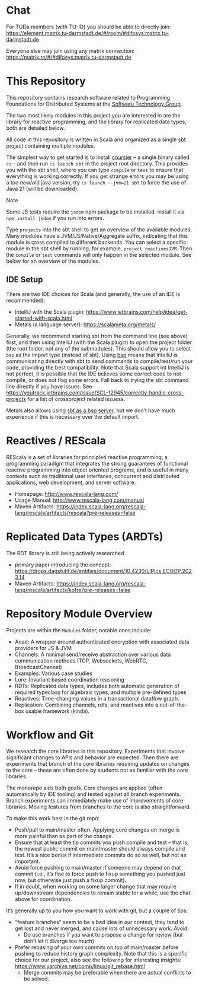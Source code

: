 # Chat

For TUDa members (with TU-ID) you should be able to directly join:
https://element.matrix.tu-darmstadt.de/#/room/#difosys:matrix.tu-darmstadt.de

Everyone else may join using any matrix connection:
https://matrix.to/#/#difosys:matrix.tu-darmstadt.de

# This Repository

This repository contains research software related to Programming Foundations for Distributed Systems at the [Software Technology Group](http://www.stg.tu-darmstadt.de/).

The two most likely modules in this project you are interested in are the library for reactive programming, and the library for replicated data types, both are detailed below.

All code in this repository is written in Scala and organized as a single [sbt](https://www.scala-sbt.org/) project containing multiple modules.

The simplest way to get started is to install [coursier](https://get-coursier.io/docs/cli-installation) – a single binary called `cs` – and then run `cs launch sbt` in the project root directory. This provides you with the sbt shell, where you can type `compile` or `test` to ensure that everything is working correctly. If you get strange errors you may be using a too new/old java version, try `cs launch --jvm=21 sbt` to force the use of Java 21 (will be downloaded).

> [!NOTE]
> Some JS tests require the `jsdom` npm package to be installed. Install it via `npm install jsdom` if you run into errors.

Type `projects` into the sbt shell to get an overview of the available modules. Many modules have a JVM/JS/Native/Aggregate suffix, indicating that this module is cross compiled to different backends. You can select a specific module in the sbt shell by running, for example, `project reactivesJVM`. Then the `compile` or `test` commands will only happen in the selected module. See below for an overview of the modules.

## IDE Setup

There are two IDE choices for Scala (and generally, the use of an IDE is recommended):

* IntelliJ with the Scala plugin: https://www.jetbrains.com/help/idea/get-started-with-scala.html
* Metals (a language server): https://scalameta.org/metals/

Generally, we recommend starting sbt from the command line (see above) first, and then using IntelliJ (with the Scala plugin) to open the project folder (the root folder, not any of the submodules). This should allow you to select `bsp` as the import type (instead of sbt). Using [bsp](https://www.scala-lang.org/blog/2020/10/27/bsp-in-sbt.html) means that IntelliJ is communicating directly with sbt to send commands to compile/test/run your code, providing the best compatibility.
Note that Scala support int IntelliJ is not perfect, it is possible that the IDE believes some correct code to not compile, or does not flag some errors. Fall back to trying the sbt command line directly if you have issues.
See https://youtrack.jetbrains.com/issue/SCL-12945/correctly-handle-cross-projects for a list of crossproject related issuess.

Metals also allows using [sbt as a bsp server](https://scalameta.org/metals/docs/build-tools/sbt/#sbt-build-server), but we don’t have much experience if this is necessary over the default import.


# Reactives / REScala

REScala is a set of libraries for principled reactive programming,
a programming paradigm that integrates the strong guarantees of functional reactive programming into object oriented programs,
and is useful in many contexts such as traditional user interfaces, concurrent and distributed applications, web development, and server software.

* Homepage: <http://www.rescala-lang.com/>
* Usage Manual: <http://www.rescala-lang.com/manual>
* Maven Artifacts: https://index.scala-lang.org/rescala-lang/rescala/artifacts/rescala?pre-releases=false

# Replicated Data Types (ARDTs)

The RDT library is still being actively researched

* primary paper introducing the concept: https://drops.dagstuhl.de/entities/document/10.4230/LIPIcs.ECOOP.2023.14
* Maven Artifacts: https://index.scala-lang.org/rescala-lang/rescala/artifacts/kofre?pre-releases=false


# Repository Module Overview

Projects are within the `Modules` folder, notable ones include:

* Aead: A wrapper around authenticated encryption with associated data providers for JS & JVM
* Channels: A minimal send/receive abstraction over various data communication methods (TCP, Websockets, WebRTC, BroadcastChannel)
* Examples: Various case studies
* Lore: Invariant based coordination reasoning
* RDTs: Replicated data types, includes both automatic generation of required typeclass for algebraic types, and multiple pre-defined types
* Reactives: Time-changing values in a transactional dataflow graph.
* Replication: Combining channels, rdts, and reactives into a out-of-the-box usable framework (kinda).


# Workflow and Git

We research the core libraries in this repository. Experiments that involve significant changes to APIs and behavior are expected. Then there are experiments that branch of the core libraries requiring updates on changes to the core – these are often done by students not as familiar with the core libraries.

The monorepo aids both goals. Core changes are applied (often automatically by IDE tooling) and tested against all branch experiments. Branch experiments can immediately make use of improvements of core libraries. Moving features from branches to the core is also straightforward.

To make this work best in the git repo:

* Push/pull to main/master often. Applying core changes on merge is more painful than as part of the change.
* Ensure that at least the tip commits you push compile and test – that is, the newest public commit on main/master should always compile and test. It’s a nice bonus if intermediate commits do so as well, but not as important.
* Avoid force pushing to main/master if someone may depend on that commit (i.e., it’s fine to force push to fixup something you pushed just now, but otherwise just push a fixup commit).
* If in doubt, when working on some larger change that may require up/downstream dependencies to remain stable for a while, use the chat above for coordination.


It’s generally up to you how you want to work with git, but a couple of tips:

* “feature branches” seem to be a bad idea in our context, they tend to get lost and never merged, and cause lots of unnecessary work. Avoid.
	* Do use branches if you want to propose a change for review (but don’t let it diverge too much)
* Prefer rebasing of your own commits on top of main/master before pushing to reduce history graph complexity. Note that this is a specific choice for our project, also see the following for interesting insights: https://www.yarchive.net/comp/linux/git_rebase.html
	* Merge commits may be preferable when there are actual conflicts to be solved.


